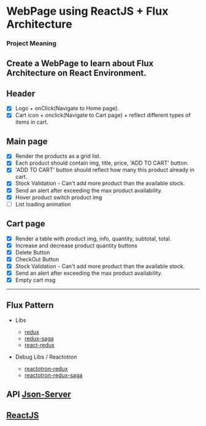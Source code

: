 # WebPage using ReactJS + Flux Architecture
### Project Meaning
Create a WebPage to learn about Flux Architecture on React Environment.
----
## Header
- [x] Logo + onClick(Navigate to Home page).
- [x] Cart icon + onclick(Navigate to Cart page) + reflect different types of items in cart.

## Main page
- [x] Render the products as a grid list.
- [x] Each product should contain img, title, price, 'ADD TO CART' button.
- [x] 'ADD TO CART' button should reflect how many this product already in cart.
- [x] Stock Validation - Can't add more product than the available stock.
- [x] Send an alert after exceeding the max product availability.
- [x] Hover product switch product img
- [ ] List loading animation

## Cart page
- [x] Render a table with product img, info, quantity, subtotal, total.
- [x] Increase and decrease product quantity buttons
- [x] Delete Button
- [x] CheckOut Button
- [x] Stock Validation - Can't add more product than the available stock.
- [x] Send an alert after exceeding the max product availability.
- [x] Empty cart msg
----

##  Flux Pattern
  * Libs
    * [redux](https://github.com/reduxjs/redux)
    * [redux-saga](https://github.com/redux-saga/redux-saga)
    * [react-redux](https://github.com/reduxjs/react-redux)

  * Debug Libs / Reactotron
    * [reactotron-redux](https://github.com/infinitered/reactotron-redux)
    * [reactotron-redux-saga](https://github.com/infinitered/reactotron/blob/master/docs/plugin-redux-saga.md)

## API [Json-Server](https://github.com/typicode/json-server)

## [ReactJS](https://reactjs.org/docs/getting-started.html)
